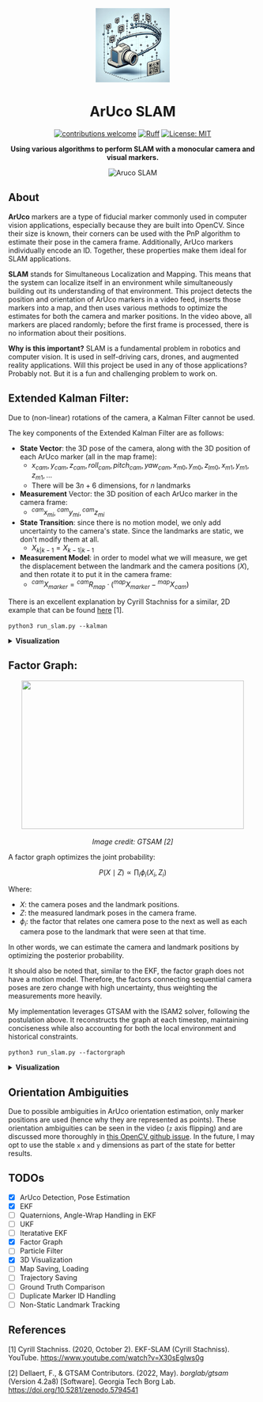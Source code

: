 
<div align=center>
  <img src="outputs/icon.png" width="150" height="150"/>
</div>

  
<h1 align="center">ArUco SLAM</h1>


<div align=center>

[![contributions welcome](https://img.shields.io/badge/contributions-welcome-brightgreen.svg?style=flat)](https://github.com/dwyl/esta/issues)
[![Ruff](https://img.shields.io/endpoint?url=https://raw.githubusercontent.com/astral-sh/ruff/main/assets/badge/v2.json)](https://github.com/astral-sh/ruff)
[![License: MIT](https://img.shields.io/badge/License-MIT-yellow.svg)](https://opensource.org/licenses/MIT)
<!-- [![Code style: black](https://img.shields.io/badge/code%20style-black-000000.svg)](https://github.com/psf/black)
[![pydocstyle](https://img.shields.io/badge/pydocstyle-enabled-AD4CD3)](http://www.pydocstyle.org/en/stable/) -->


  **Using various algorithms to perform SLAM with a monocular camera and visual markers.** 

![Aruco SLAM](outputs/factorgraph.gif)
</div>

## About

**ArUco** markers are a type of fiducial marker commonly used in computer vision applications, especially because they are built into OpenCV. Since their size is known, their corners can be used with the PnP algorithm to estimate their pose in the camera frame. Additionally, ArUco markers individually encode an ID. Together, these properties make them ideal for SLAM applications.

**SLAM** stands for Simultaneous Localization and Mapping. This means that the system can localize itself in an environment while simultaneously building out its understanding of that environment. This project detects the position and orientation of ArUco markers in a video feed, inserts those markers into a map, and then uses various methods to optimize the estimates for both the camera and marker positions. In the video above, all markers are placed randomly; before the first frame is processed, there is no information about their positions.

**Why is this important?** SLAM is a fundamental problem in robotics and computer vision. It is used in self-driving cars, drones, and augmented reality applications. Will this project be used in any of those applications? Probably not. But it is a fun and challenging problem to work on.

## Extended Kalman Filter:

Due to (non-linear) rotations of the camera, a Kalman Filter cannot be used. 

The key components of the Extended Kalman Filter are as follows:
- **State Vector**: the 3D pose of the camera, along with the 3D position of each ArUco marker (all in the map frame):
  - $x_{cam}, y_{cam}, z_{cam}, roll_{cam}, pitch_{cam}, yaw_{cam}, x_{m0}, y_{m0}, z_{lm0}, x_{m1}, y_{m1}, z_{m1}, ...$
  - There will be $3n + 6$ dimensions, for $n$ landmarks
- **Measurement** Vector: the 3D position of each ArUco marker in the camera frame:
  - ${}^{cam}x_{mi},{}^{cam}y_{mi},{}^{cam}z_{mi}$    
- **State Transition**: since there is no motion model, we only add uncertainty to the camera's state. Since the landmarks are static, we don't modify them at all.
  - $X_{k|k-1} = X_{k-1|k-1}$
- **Measurement Model**: in order to model what we will measure, we get the displacement between the landmark and the camera positions ($X$), and then rotate it to put it in the camera frame:
  - ${}^{cam}X_{marker} = {}^{cam}R_{map} \cdot ({}^{map}X_{marker} - {}^{map}X_{cam})$
 
There is an excellent explanation by Cyrill Stachniss for a similar, 2D example that can be found [here](https://www.youtube.com/watch?v=X30sEgIws0g) [1].

`python3 run_slam.py --kalman`
  

<details>
  <summary><strong>Visualization</strong></summary>
  
![Aruco SLAM](outputs/ekf.gif)
</details>


## Factor Graph:
<div align="center">
  <img src="https://gtsam.org/assets/fg-images/image1.png" width="450" height="300"/>
  <p><em>Image credit: GTSAM [2]</em></p>
</div>

A factor graph optimizes the joint probability:

<div align="center">

$P(X \mid Z) \propto \prod_{i} \phi_i(X_i, Z_i)$
</div>

Where:
- $X$: the camera poses and the landmark positions.
- $Z$: the measured landmark poses in the camera frame.
- $\phi_i$: the factor that relates one camera pose to the next as well as each 
camera pose to the landmark that were seen at that time.

In other words, we can estimate the camera and landmark positions by optimizing 
the posterior probability.

It should also be noted that, similar to the EKF, the factor graph does not 
have a motion model. Therefore, the factors connecting sequential camera poses 
are zero change with high uncertainty, thus weighting the measurements more 
heavily.

My implementation leverages GTSAM with the ISAM2 solver, following the 
postulation above. It reconstructs the graph at each timestep, maintaining 
conciseness while also accounting for both the local environment and historical
constraints.

`python3 run_slam.py --factorgraph`

<details>
  <summary><strong>Visualization</strong></summary>

This is the same as the gif shown at the top of the README.
  
![GTSAM Factor Graph](outputs/factorgraph.gif)
</details>


## Orientation Ambiguities

Due to possible ambiguities in ArUco orientation estimation, only marker 
positions are used (hence why they are represented as points). These 
orientation ambiguities can be seen in the video (`z` axis flipping) and are 
discussed more thoroughly in 
[this OpenCV github issue](https://github.com/opencv/opencv/issues/8813). In 
the future, I may opt to use the stable `x` and `y` dimensions as part of the 
state for better results.

## TODOs

- [x] ArUco Detection, Pose Estimation 
- [x] EKF
- [ ] Quaternions, Angle-Wrap Handling in EKF
- [ ] UKF
- [ ] Iteratative EKF
- [x] Factor Graph
- [ ] Particle Filter
- [x] 3D Visualization
- [ ] Map Saving, Loading
- [ ] Trajectory Saving
- [ ] Ground Truth Comparison
- [ ] Duplicate Marker ID Handling
- [ ] Non-Static Landmark Tracking

## References

[1] Cyrill Stachniss. (2020, October 2). EKF-SLAM (Cyrill Stachniss). YouTube. https://www.youtube.com/watch?v=X30sEgIws0g

[2] Dellaert, F., & GTSAM Contributors. (2022, May). *borglab/gtsam* (Version 4.2a8) [Software]. Georgia Tech Borg Lab. https://doi.org/10.5281/zenodo.5794541